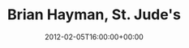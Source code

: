 ---
templateKey: event
guid: 0896ee2e-6eab-11ea-99c5-002590d1d1b0
date: 2012-02-05T16:00:00+00:00
eventTime: '4pm'
title: "Brian Hayman, St. Jude's"
artist: Brian Hayman
city: Oakville
venue: St. Jude's
group: Tim Shia
guests: Chris Banks, Tim Shia
---